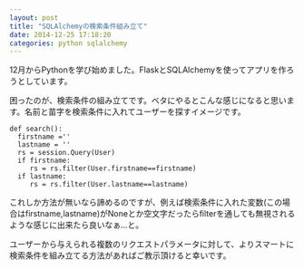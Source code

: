 ```yaml
---
layout: post
title: "SQLAlchemyの検索条件組み立て"
date: 2014-12-25 17:18:20
categories: python sqlalchemy
---
```

<p>12月からPythonを学び始めました。FlaskとSQLAlchemyを使ってアプリを作ろうとしています。</p>

<p>困ったのが、検索条件の組み立てです。ベタにやるとこんな感じになると思います。名前と苗字を検索条件に入れてユーザーを探すイメージです。
</p>

<pre><code>def search():
  firstname =''
  lastname = ''
  rs = session.Query(User)
  if firstname:
     rs = rs.filter(User.firstname==firstname)
  if lastname:
     rs = rs.filter(User.lastname==lastname)
</code></pre>

<p>これしか方法が無いなら諦めるのですが、例えば検索条件に入れた変数(この場合はfirstname,lastname)がNoneとか空文字だったらfilterを通しても無視されるような感じに出来たら良いなぁ...と。</p>

<p>ユーザーから与えられる複数のリクエストパラメータに対して、よりスマートに検索条件を組み立てる方法があればご教示頂けると幸いです。</p>
